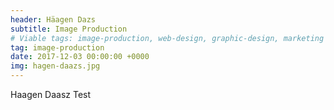 ```yaml
---
header: Häagen Dazs
subtitle: Image Production
# Viable tags: image-production, web-design, graphic-design, marketing
tag: image-production
date: 2017-12-03 00:00:00 +0000
img: hagen-daazs.jpg
---
```


Haagen Daasz Test
